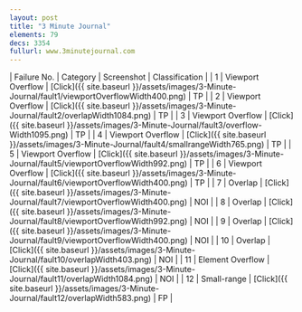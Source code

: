 ```yaml
---
layout: post
title: "3 Minute Journal"
elements: 79
decs: 3354
fullurl: www.3minutejournal.com
---
```

| Failure No. | Category | Screenshot | Classification |
| 1 | Viewport Overflow | [Click]({{ site.baseurl }}/assets/images/3-Minute-Journal/fault1/viewportOverflowWidth400.png) | TP |
| 2 | Viewport Overflow | [Click]({{ site.baseurl }}/assets/images/3-Minute-Journal/fault2/overlapWidth1084.png) | TP |
| 3 | Viewport Overflow | [Click]({{ site.baseurl }}/assets/images/3-Minute-Journal/fault3/overflow-Width1095.png) | TP |
| 4 | Viewport Overflow | [Click]({{ site.baseurl }}/assets/images/3-Minute-Journal/fault4/smallrangeWidth765.png) | TP |
| 5 | Viewport Overflow | [Click]({{ site.baseurl }}/assets/images/3-Minute-Journal/fault5/viewportOverflowWidth992.png) | TP |
| 6 | Viewport Overflow | [Click]({{ site.baseurl }}/assets/images/3-Minute-Journal/fault6/viewportOverflowWidth400.png) | TP |
| 7 | Overlap | [Click]({{ site.baseurl }}/assets/images/3-Minute-Journal/fault7/viewportOverflowWidth400.png) | NOI |
| 8 | Overlap | [Click]({{ site.baseurl }}/assets/images/3-Minute-Journal/fault8/viewportOverflowWidth992.png) | NOI |
| 9 | Overlap | [Click]({{ site.baseurl }}/assets/images/3-Minute-Journal/fault9/viewportOverflowWidth400.png) | NOI |
| 10 | Overlap | [Click]({{ site.baseurl }}/assets/images/3-Minute-Journal/fault10/overlapWidth403.png) | NOI |
| 11 | Element Overflow | [Click]({{ site.baseurl }}/assets/images/3-Minute-Journal/fault11/overlapWidth1084.png) | NOI |
| 12 | Small-range | [Click]({{ site.baseurl }}/assets/images/3-Minute-Journal/fault12/overlapWidth583.png) | FP |
